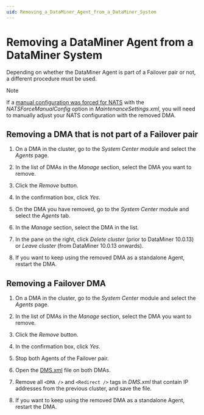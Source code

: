 ```yaml
---
uid: Removing_a_DataMiner_Agent_from_a_DataMiner_System
---
```


# Removing a DataMiner Agent from a DataMiner System

Depending on whether the DataMiner Agent is part of a Failover pair or not, a different procedure must be used.

> [!NOTE]
> If a [manual configuration was forced for NATS](xref:SLNetClientTest_disabling_automatic_nats_config) with the *NATSForceManualConfig* option in *MaintenanceSettings.xml*, you will need to manually adjust your NATS configuration with the removed DMA.

## Removing a DMA that is not part of a Failover pair

1. On a DMA in the cluster, go to the *System Center* module and select the *Agents* page.

1. In the list of DMAs in the *Manage* section, select the DMA you want to remove.

1. Click the *Remove* button.

1. In the confirmation box, click *Yes*.

1. On the DMA you have removed, go to the *System Center* module and select the *Agents* tab.

1. In the *Manage* section, select the DMA in the list.

1. In the pane on the right, click *Delete cluster* (prior to DataMiner 10.0.13) or *Leave cluster* (from DataMiner 10.0.13 onwards).

1. If you want to keep using the removed DMA as a standalone Agent, restart the DMA.

## Removing a Failover DMA

1. On a DMA in the cluster, go to the *System Center* module and select the *Agents* page.

1. In the list of DMAs in the *Manage* section, select the DMA you want to remove.

1. Click the *Remove* button.

1. In the confirmation box, click *Yes*.

1. Stop both Agents of the Failover pair.

1. Open the [DMS.xml](xref:DMS_xml) file on both DMAs.

1. Remove all `<DMA />` and `<Redirect />` tags in *DMS.xml* that contain IP addresses from the previous cluster, and save the file.

1. If you want to keep using the removed DMA as a standalone Agent, restart the DMA.
